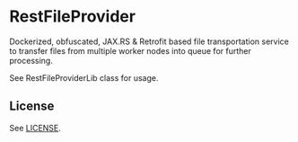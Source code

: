 # RestFileProvider

Dockerized, obfuscated, JAX.RS & Retrofit based file transportation service to transfer files from multiple worker nodes into queue for further processing.

See RestFileProviderLib class for usage.

## License

See [LICENSE](LICENSE).
